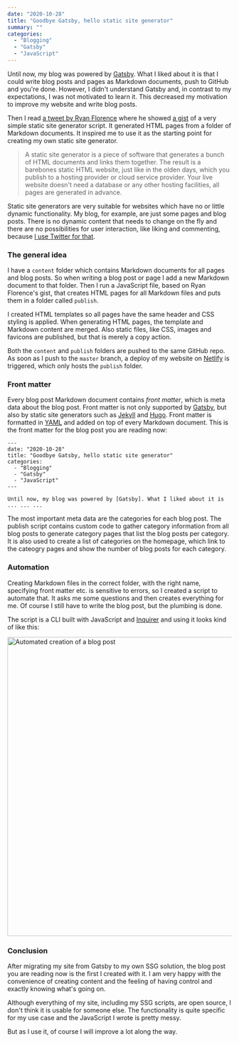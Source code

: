 ```yaml
---
date: "2020-10-28"
title: "Goodbye Gatsby, hello static site generator"
summary: ""
categories:
  - "Blogging"
  - "Gatsby"
  - "JavaScript"
---
```


Until now, my blog was powered by [Gatsby]. What I liked about it is that I could write blog posts and pages as Markdown documents, push to GitHub and you're done. However, I didn't understand Gatsby and, in contrast to my expectations, I was not motivated to learn it. This decreased my motivation to improve my website and write blog posts.

Then I read [a tweet by Ryan Florence] where he showed [a gist] of a very simple static site generator script. It generated HTML pages from a folder of Markdown documents. It inspired me to use it as the starting point for creating my own static site generator.

> A static site generator is a piece of software that generates a bunch of HTML documents and links them together. The result is a barebones static HTML website, just like in the olden days, which you publish to a hosting provider or cloud service provider. Your live website doesn't need a database or any other hosting facilities, all pages are generated in advance.

Static site generators are very suitable for websites which have no or little dynamic functionality. My blog, for example, are just some pages and blog posts. There is no dynamic content that needs to change on the fly and there are no possibilities for user interaction, like liking and commenting, because [I use Twitter for that].

### The general idea

I have a `content` folder which contains Markdown documents for all pages and blog posts. So when writing a blog post or page I add a new Markdown document to that folder. Then I run a JavaScript file, based on Ryan Florence's gist, that creates HTML pages for all Markdown files and puts them in a folder called `publish`.

I created HTML templates so all pages have the same header and CSS styling is applied. When generating HTML pages, the template and Markdown content are merged. Also static files, like CSS, images and favicons are published, but that is merely a copy action.

Both the `content` and `publish` folders are pushed to the same GitHub repo. As soon as I push to the `master` branch, a deploy of my website on [Netlify] is triggered, which only hosts the `publish` folder.

### Front matter

Every blog post Markdown document contains _front matter_, which is meta data about the blog post. Front matter is not only supported by [Gatsby], but also by static site generators such as [Jekyll] and [Hugo]. Front matter is formatted in [YAML] and added on top of every Markdown document. This is the front matter for the blog post you are reading now:

```
---
date: "2020-10-28"
title: "Goodbye Gatsby, hello static site generator"
categories:
  - "Blogging"
  - "Gatsby"
  - "JavaScript"
---

Until now, my blog was powered by [Gatsby]. What I liked about it is ... ... ...
```

The most important meta data are the categories for each blog post. The publish script contains custom code to gather category information from all blog posts to generate category pages that list the blog posts per category. It is also used to create a list of categories on the homepage, which link to the cateogry pages and show the number of blog posts for each category.

### Automation

Creating Markdown files in the correct folder, with the right name, specifying front matter etc. is sensitive to errors, so I created a script to automate that. It asks me some questions and then creates everything for me. Of course I still have to write the blog post, but the plumbing is done.

The script is a CLI built with JavaScript and [Inquirer] and using it looks kind of like this:

<img alt="Automated creation of a blog post" src="/ssg.gif" width="672"/>

### Conclusion

After migrating my site from Gatsby to my own SSG solution, the blog post you are reading now is the first I created with it. I am very happy with the convenience of creating content and the feeling of having control and exactly knowing what's going on.

Although everything of my site, including my SSG scripts, are open source, I don't think it is usable for someone else. The functionality is quite specific for my use case and the JavaScript I wrote is pretty messy.

But as I use it, of course I will improve a lot along the way.

[gatsby]: https://www.gatsbyjs.com
[i use twitter for that]: /using-twitter-for-blog-commenting
[a tweet by ryan florence]: https://twitter.com/ryanflorence/status/1294303054007635973
[a gist]: https://gist.github.com/ryanflorence/fb3fe3209877e7a37700a20251804cca
[netlify]: https://netlify.com
[jekyll]: https://jekyllrb.com
[hugo]: https://gohugo.io
[yaml]: https://yaml.org
[inquirer]: https://github.com/SBoudrias/Inquirer.js
